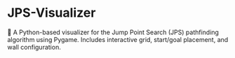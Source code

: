 # JPS-Visualizer
🎯 A Python-based visualizer for the Jump Point Search (JPS) pathfinding algorithm using Pygame. Includes interactive grid, start/goal placement, and wall configuration.
